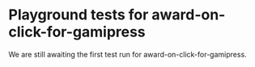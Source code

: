 # Playground tests for award-on-click-for-gamipress
We are still awaiting the first test run for award-on-click-for-gamipress.
